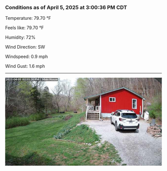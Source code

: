 ### Conditions as of April 5, 2025 at 3:00:36 PM CDT 

Temperature: 79.70 &deg;F

Feels like: 79.70 &deg;F

Humidity: 72%

Wind Direction: SW

Windspeed: 0.9 mph

Wind Gust: 1.6 mph

---

<img src="./images/latest.jpeg"/>

